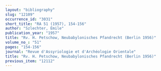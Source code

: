 ```yaml
---
layout: "bibliography"
slug: "12109"
occurrence_id: "3031"
short_title: "RA 51 (1957), 154-156"
author: "Szlechter, Émile"
publication_year: "1957"
title: "Rv. H. Petschow, Neubabylonisches Pfandrecht (Berlin 1956)"
volume_no_: "51"
pages: "154-156"
journal: "Revue d'Assyriologie et d'Archéologie Orientale"
title: "Rv. H. Petschow, Neubabylonisches Pfandrecht (Berlin 1956)"
previous_item: "12112"
---
```

